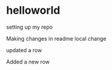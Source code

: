 # helloworld
setting up my repo

Making changes in readme
local change

updated a row

Added a new row